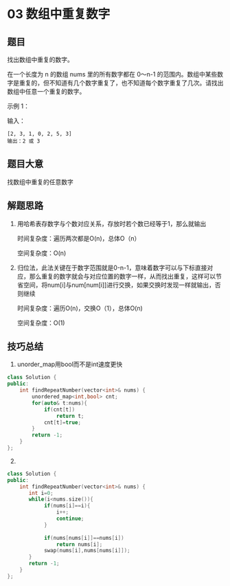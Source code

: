 # 03 数组中重复数字



## 题目

找出数组中重复的数字。


在一个长度为 n 的数组 nums 里的所有数字都在 0～n-1 的范围内。数组中某些数字是重复的，但不知道有几个数字重复了，也不知道每个数字重复了几次。请找出数组中任意一个重复的数字。

示例 1：

输入：

```
[2, 3, 1, 0, 2, 5, 3]
输出：2 或 3
```



## 题目大意

找数组中重复的任意数字

## 解题思路

1. 用哈希表存数字与个数对应关系，存放时若个数已经等于1，那么就输出

   时间复杂度：遍历两次都是O(n)，总体O（n）

   空间复杂度：O(n)

2. 归位法，此法关键在于数字范围就是0-n-1，意味着数字可以与下标直接对应，那么重复的数字就会与对应位置的数字一样，从而找出重复，这样可以节省空间，将num[i]与num[num[i]]进行交换，如果交换时发现一样就输出，否则继续

   时间复杂度：遍历O(n)，交换O（1），总体O(n)

   空间复杂度：O(1)



## 技巧总结

1. unorder_map用bool而不是int速度更快

```c++
class Solution {
public:
    int findRepeatNumber(vector<int>& nums) {
        unordered_map<int,bool> cnt;
        for(auto& t:nums){
            if(cnt[t])
                return t;
            cnt[t]=true;
        }
        return -1;
    }
};
```



2.

```c++
class Solution {
public:
    int findRepeatNumber(vector<int>& nums) {
       int i=0;
       while(i<nums.size()){
            if(nums[i]==i){
                i++;
                continue;
            }
                
            if(nums[nums[i]]==nums[i])
                return nums[i];
            swap(nums[i],nums[nums[i]]);
       }
       return -1;
    }
};
```

